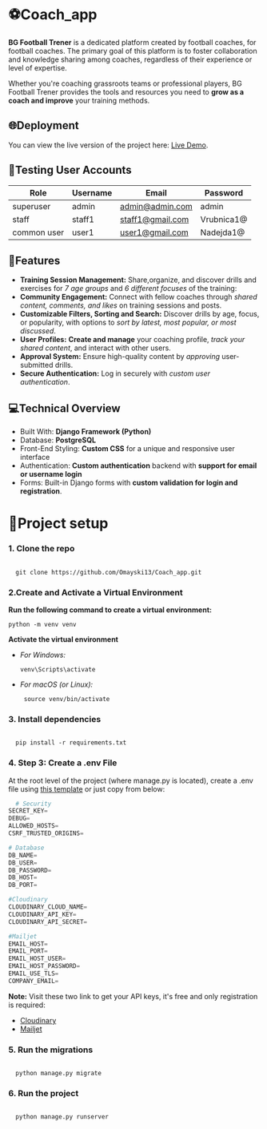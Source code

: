 # ⚽Coach_app

**BG Football Trener** is a dedicated platform created by football coaches, for football coaches. The primary goal of this platform is to foster collaboration and knowledge sharing among coaches, regardless of their experience or level of expertise. 

Whether you're coaching grassroots teams or professional players, BG Football Trener provides the tools and resources you need to **grow as a coach and improve** your training methods.

## 🌐Deployment
You can view the live version of the project here: [Live Demo](https://bg-trener-bbe3fjc8g0aqgsbz.italynorth-01.azurewebsites.net/).

## 🔧Testing User Accounts
| Role | Username | Email | Password |
|----------|----------|----------|----------|
| superuser | admin | admin@admin.com | admin |
| staff | staff1 | staff1@gmail.com | Vrubnica1@ |
|common user| user1| user1@gmail.com | Nadejda1@ |

## 🌟Features
- **Training Session Management:** Share,organize, and discover drills and exercises for *7 age groups* and *6 different focuses* of the training:
- **Community Engagement:** Connect with fellow coaches through *shared content, comments, and likes* on training sessions and posts.
- **Customizable Filters, Sorting and Search:** Discover drills by age, focus, or popularity, with options to *sort by latest, most popular, or most discussed*.
- **User Profiles:** **Create and manage** your coaching profile, *track your shared content*, and interact with other users.
- **Approval System:** Ensure high-quality content by *approving* user-submitted drills.
- **Secure Authentication:** Log in securely with *custom user authentication*.

## 💻Technical Overview
- Built With: **Django Framework (Python)**
- Database: **PostgreSQL**
- Front-End Styling: **Custom CSS** for a unique and responsive user interface
- Authentication: **Custom authentication** backend with **support for email or username login**
- Forms: Built-in Django forms with **custom validation for login and registration**.


# 🚀Project setup

### 1. Clone the repo
   
  ```terminal

    git clone https://github.com/Omayski13/Coach_app.git

  ```

### 2.Create and Activate a Virtual Environment
**Run the following command to create a virtual environment:**

   ```terminal
   python -m venv venv

   ```
**Activate the virtual environment**
- *For Windows:*
   ```
   venv\Scripts\activate
   ```

- *For macOS (or Linux):*
  ```
   source venv/bin/activate
   ```

### 3. Install dependencies
 
   ```terminal
   
     pip install -r requirements.txt
  
   ```

### 4. Step 3: Create a .env File
At the root level of the project (where manage.py is located), create a .env file using [this template](https://github.com/Omayski13/Coach_app/blob/main/.env.template) or just copy from below:

  ```py
    # Security
SECRET_KEY=
DEBUG=
ALLOWED_HOSTS=
CSRF_TRUSTED_ORIGINS=

# Database
DB_NAME=
DB_USER=
DB_PASSWORD=
DB_HOST=
DB_PORT=

#Cloudinary
CLOUDINARY_CLOUD_NAME=
CLOUDINARY_API_KEY=
CLOUDINARY_API_SECRET=

#Mailjet
EMAIL_HOST=
EMAIL_PORT=
EMAIL_HOST_USER=
EMAIL_HOST_PASSWORD=
EMAIL_USE_TLS=
COMPANY_EMAIL=
  ```
**Note:** Visit these two link to get your API keys, it's free and only registration is required:
   - [Cloudinary](https://cloudinary.com/)
   - [Mailjet](https://www.mailjet.com/)


### 5. Run the migrations

  ```terminal

    python manage.py migrate

  ```

### 6. Run the project

  ```terminal

    python manage.py runserver

  ```
